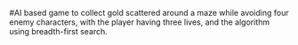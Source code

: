 #AI based game to collect gold scattered around a maze while avoiding four enemy characters, with the player having three lives, and the algorithm using breadth-first search.
